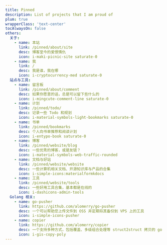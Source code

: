```yaml
---
title: Pinned
description: List of projects that I am proud of
plum: true
wrapperClass: 'text-center'
tocAlwaysOn: false
others:
  关于:
    - name: 本站
      link: /pinned/about/site
      desc: 博客至今的爱恨情仇
      icon: i-maki-picnic-site saturate-0
    - name: 我
      link: /
      desc: 我是谁，我在哪
      icon: i-cryptocurrency-med saturate-0
  站点与工具:
    - name: 留言板
      link: /pinned/about/comment
      desc: 如果你愿意的话，总是可以留下些什么的
      icon: i-mingcute-comment-line saturate-0
    - name: 计划
      link: /pinned/todo/
      desc: 记录一些 Todo 和规划
      icon: i-material-symbols-light-bookmarks saturate-0
    - name: 书单
      link: /pinned/bookmarks
      desc: 个人向书单推荐和阅读计划
      icon: i-entypo-book saturate-0
    - name: 博客
      link: /pinned/website/blog
      desc: 一些优秀的博客，或是友链？
      icon: i-material-symbols-web-traffic-rounded
    - name: 文档与好站
      link: /pinned/website/website
      desc: 一些计算机相关文档、开源知识库与产品的合集
      icon: i-simple-icons:materialformkdocs
    - name: 工具
      link: /pinned/website/tools
      desc: 一些好用工具合集，基本都是在线的
      icon: i-dashicons-admin-tools
  Golang 相关:
    - name: go-pusher
      link: https://github.com/alomerry/go-pusher
      desc: 一个可以帮助您上传文件到 OSS 并定期将其备份到 VPS 上的工具
      icon: i-simple-icons-pusher
    - name: copier
      link: https://github.com/alomerry/copier
      desc: 一个支持多种方式，包括覆盖、多级组合处理等 struct2struct 拷贝的 go 工具包
      icon: i-gis-copy-poly
---
```


<!-- @layout-full-width -->

<ListOthers :others="frontmatter.others" />
